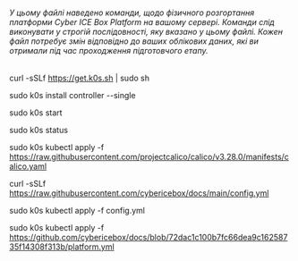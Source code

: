 ###### У цьому файлі наведено команди, щодо фізичного розгортання платформи Cyber ICE Box Platform на вашому сервері. Команди слід виконувати у строгій послідовності, яку вказано у цьому файлі. Кожен файл потребує змін відповідно до ваших облікових даних, які ви отримали під час проходження підготовчого етапу.

curl -sSLf https://get.k0s.sh | sudo sh

sudo k0s install controller --single

sudo k0s start

sudo k0s status

sudo k0s kubectl apply -f https://raw.githubusercontent.com/projectcalico/calico/v3.28.0/manifests/calico.yaml

curl -sSLf https://raw.githubusercontent.com/cybericebox/docs/main/config.yml

sudo k0s kubectl apply -f config.yml

sudo k0s kubectl apply -f https://github.com/cybericebox/docs/blob/72dac1c100b7fc66dea9c16258735f14308f313b/platform.yml

  
